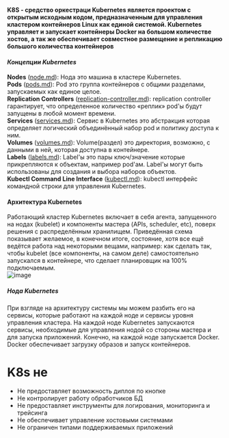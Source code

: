 **K8S - средство оркестраци Kubernetes является проектом с открытым исходным кодом, предназначенным для управления кластером контейнеров Linux как единой системой. Kubernetes управляет и запускает контейнеры Docker на большом количестве хостов, а так же обеспечивает совместное размещение и репликацию большого количества контейнеров** 

#### *Концепции Kubernetes*
 
**Nodes** ([node.md](https://github.com/GoogleCloudPlatform/kubernetes/blob/master/docs/node.md)): Нода это машина в кластере Kubernetes.  
**Pods** ([pods.md](https://github.com/GoogleCloudPlatform/kubernetes/blob/master/docs/pods.md)): Pod это группа контейнеров с общими разделами, запускаемых как единое целое.  
**Replication Controllers** ([replication-controller.md](https://github.com/GoogleCloudPlatform/kubernetes/blob/master/docs/replication-controller.md)): replication controller гарантирует, что определенное количество «реплик» pod'ы будут запущены в любой момент времени.  
**Services** ([services.md](https://github.com/GoogleCloudPlatform/kubernetes/blob/master/docs/services.md)): Сервис в Kubernetes это абстракция которая определяет логический объединённый набор pod и политику доступа к ним.  
**Volumes** ([volumes.md](https://github.com/GoogleCloudPlatform/kubernetes/blob/master/docs/volumes.md)): Volume(раздел) это директория, возможно, с данными в ней, которая доступна в контейнере.  
**Labels** ([labels.md](https://github.com/GoogleCloudPlatform/kubernetes/blob/master/docs/labels.md)): Label'ы это пары ключ/значение которые прикрепляются к объектам, например pod'ам. Label'ы могут быть использованы для создания и выбора наборов объектов.  
**Kubectl Command Line Interface** ([kubectl.md](https://github.com/GoogleCloudPlatform/kubernetes/blob/master/docs/kubectl.md)): kubectl интерфейс командной строки для управления Kubernetes.

#### **Архитектура Kubernetes**

Работающий кластер Kubernetes включает в себя агента, запущенного на нодах (kubelet) и компоненты мастера (APIs, scheduler, etc), поверх решения с распределённым хранилищем. Приведённая схема показывает желаемое, в конечном итоге, состояние, хотя все ещё ведётся работа над некоторыми вещами, например: как сделать так, чтобы kubelet (все компоненты, на самом деле) самостоятельно запускался в контейнере, что сделает планировщик на 100% подключаемым.  
![image](https://habrastorage.org/r/w1560/getpro/habr/post_images/8de/5be/a86/8de5bea86458f0a50a18631e16b867f6.png)   

##### **Нода Kubernetes**
При взгляде на архитектуру системы мы можем разбить его на сервисы, которые работают на каждой ноде и сервисы уровня управления кластера. На каждой ноде Kubernetes запускаются сервисы, необходимые для управления нодой со стороны мастера и для запуска приложений. Конечно, на каждой ноде запускается Docker. Docker обеспечивает загрузку образов и запуск контейнеров.



# K8s  не
- Не предоставляет возможность диплоя по кнопке
- Не контролирует  работу обработчиков БД
- Не предоставляет инструменты для логирования, мониторинга и трейсинга
- Не обеспечивает управление хостовыми системами 
- Не ограничен типами  поддерживаемых приложений
